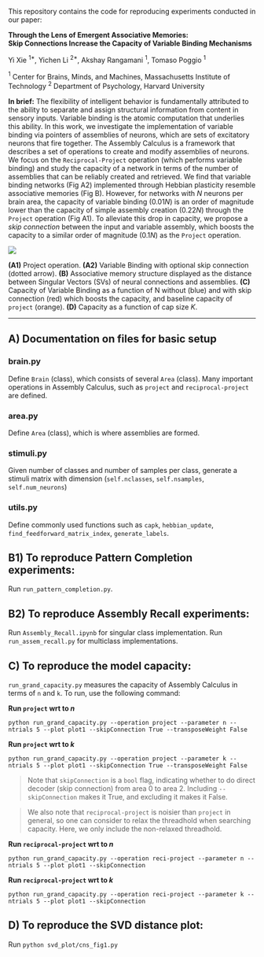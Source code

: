 This repository contains the code for reproducing experiments conducted in our paper:

**Through the Lens of Emergent Associative Memories: <br>
Skip Connections Increase the Capacity of Variable Binding Mechanisms**

Yi Xie $^{1*}$, Yichen Li $^{2*}$, Akshay Rangamani $^{1}$, Tomaso Poggio $^{1}$

$^1$ Center for Brains, Minds, and Machines,  Massachusetts Institute of Technology
$^2$ Department of Psychology, Harvard University

**In brief:** 
The flexibility of intelligent behavior is fundamentally attributed to the ability to separate and assign structural information from content in sensory inputs. Variable binding is the atomic computation that underlies this ability. In this work, we investigate the implementation of variable binding via pointers of assemblies of neurons, which are sets of excitatory neurons that fire together. The Assembly Calculus is a framework that describes a set of operations to create and modify assemblies of neurons. We focus on the $\texttt{Reciprocal-Project}$ operation (which performs variable binding) and study the capacity of a network in terms of the number of assemblies that can be reliably created and retrieved. We find that variable binding networks (Fig A2) implemented through Hebbian plasticity resemble associative memories (Fig B). However, for networks with $N$ neurons per brain area, the capacity of variable binding ($0.01N$) is an order of magnitude lower than the capacity of simple assembly creation ($0.22N$) through the $\texttt{Project}$ operation (Fig A1). To alleviate this drop in capacity, we propose a $\textit{skip connection}$ between the input and variable assembly, which boosts the capacity to a similar order of magnitude ($0.1N$) as the $\texttt{Project}$ operation.

![](https://i.imgur.com/9AWmr4T.png)

**(A1)** Project operation. **(A2)** Variable Binding with optional skip connection (dotted arrow). **(B)** Associative memory structure displayed as the distance between Singular Vectors (SVs) of neural connections and assemblies. **(C)** Capacity of Variable Binding as a function of N without (blue) and with skip connection (red) which boosts the capacity, and baseline capacity of $\texttt{project}$ (orange). **(D)** Capacity as a function of cap size $K$.

---

## A) Documentation on files for basic setup

### brain.py 
Define `Brain` (class), which consists of several `Area` (class). 
Many important operations in Assembly Calculus, such as $\texttt{project}$ and $\texttt{reciprocal-project}$ are defined.

### area.py
Define `Area` (class), which is where assemblies are formed.

### stimuli.py
Given number of classes and number of samples per class, generate a stimuli matrix with dimension (`self.nclasses`, `self.nsamples`, `self.num_neurons`)

### utils.py
Define commonly used functions such as `capk`, `hebbian_update`, `find_feedforward_matrix_index`, `generate_labels`.

## B1) To reproduce Pattern Completion experiments:
Run  `run_pattern_completion.py`.

## B2) To reproduce Assembly Recall experiments:
Run `Assembly_Recall.ipynb` for singular class implementation.
Run `run_assem_recall.py` for multiclass implementations.

## C) To reproduce the model capacity:
`run_grand_capacity.py` measures the capacity of Assembly Calculus in terms of `n` and `k`.
To run, use the following command:

**Run $\texttt{project}$ wrt to $n$**
```
python run_grand_capacity.py --operation project --parameter n --ntrials 5 --plot plot1 --skipConnection True --transposeWeight False
```

**Run $\texttt{project}$ wrt to $k$**
```
python run_grand_capacity.py --operation project --parameter k --ntrials 5 --plot plot1 --skipConnection True --transposeWeight False
```

> Note that `skipConnection` is a `bool` flag, indicating whether to do direct decoder (skip connection) from area 0 to area 2.
Including `--skipConnection` makes it True, and excluding it makes it False.

> We also note that $\texttt{reciprocal-project}$ is noisier than $\texttt{project}$ in general, so one can consider to relax the threadhold when searching capacity. Here, we only include the non-relaxed threadhold.

**Run $\texttt{reciprocal-project}$ wrt to $n$**
```
python run_grand_capacity.py --operation reci-project --parameter n --ntrials 5 --plot plot1 --skipConnection
```

**Run $\texttt{reciprocal-project}$ wrt to $k$**
```
python run_grand_capacity.py --operation reci-project --parameter k --ntrials 5 --plot plot1 --skipConnection
```

## D) To reproduce the SVD distance plot:
Run `python svd_plot/cns_fig1.py`
